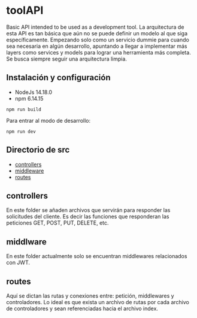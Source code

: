# toolAPI
Basic API intended to be used as a development tool.
La arquitectura de esta API es tan básica que aún no se puede definir un modelo al que siga específicamente. Empezando solo como un servicio dummie para cuando sea necesaria en algún desarrollo, apuntando a llegar a implementar más layers como services y models
para lograr una herramienta más completa. Se busca siempre seguir una arquitectura limpia.
## Instalación y configuración
* NodeJs 14.18.0
* npm 6.14.15

```
npm run build

```
Para entrar al modo de desarrollo:
```
npm run dev
```
## Directorio de src
- [controllers](#id1)
- [middleware](#id2)
- [routes](#id3)
## controllers <a name="id1"></a>
En este folder se añaden archivos que servirán para responder las solicitudes del cliente. Es decir las funciones que responderan las
peticiones GET, POST, PUT, DELETE, etc. 
## middlware <a name="id2"></a>
En este folder actualmente solo se encuentran middlewares relacionados con JWT.

## routes <a name="id3"></a>
Aquí se dictan las rutas y conexiones entre: petición, middlewares y controladores. Lo ideal es que exista un archivo de rutas por cada archivo de controladores y sean referenciadas hacia el archivo index.